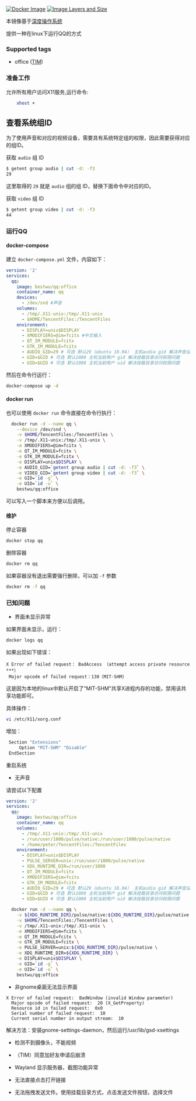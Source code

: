 [![Docker Image](https://img.shields.io/badge/docker%20image-available-green.svg)](https://hub.docker.com/r/bestwu/qq/)
[![Image Layers and Size](https://images.microbadger.com/badges/image/bestwu/qq.svg)](http://microbadger.com/images/bestwu/qq)

本镜像基于[深度操作系统](https://www.deepin.org/download/)

提供一种在linux下运行QQ的方式

### Supported tags

* office ([TIM](https://github.com/rolandjon/docker-qq/blob/master/office/Dockerfile))

### 准备工作

允许所有用户访问X11服务,运行命令:

```bash
    xhost +
```

## 查看系统组ID

为了使用声音和对应的视频设备，需要具有系统特定组的权限，因此需要获得对应的组ID。

获取 `audio` 组 ID

```bash
$ getent group audio | cut -d: -f3
29
```

这里取得的 `29` 就是 `audio` 组的组 ID，替换下面命令中对应的ID。

获取 `video` 组 ID

```bash
$ getent group video | cut -d: -f3
44
```

### 运行QQ

#### docker-compose

建立 `docker-compose.yml` 文件，内容如下：

```yml
version: '2'
services:
  qq:
    image: bestwu/qq:office
    container_name: qq
    devices:
      - /dev/snd #声音
    volumes:
      - /tmp/.X11-unix:/tmp/.X11-unix
      - $HOME/TencentFiles:/TencentFiles
    environment:
      - DISPLAY=unix$DISPLAY
      - XMODIFIERS=@im=fcitx #中文输入
      - QT_IM_MODULE=fcitx
      - GTK_IM_MODULE=fcitx
      - AUDIO_GID=29 # 可选 默认29（ubuntu 18.04） 主机audio gid 解决声音设备访问权限问题
      - GID=$GID # 可选 默认1000 主机当前用户 gid 解决挂载目录访问权限问题
      - UID=$UID # 可选 默认1000 主机当前用户 uid 解决挂载目录访问权限问题
```

然后在命令行运行：

```bash
docker-compose up -d
```

#### docker run

也可以使用 `docker run` 命令直接在命令行执行：

```bash
  docker run -d --name qq \
    --device /dev/snd \
    -v $HOME/TencentFiles:/TencentFiles \
	-v /tmp/.X11-unix:/tmp/.X11-unix \
    -e XMODIFIERS=@im=fcitx \
    -e QT_IM_MODULE=fcitx \
    -e GTK_IM_MODULE=fcitx \
    -e DISPLAY=unix$DISPLAY \
    -e AUDIO_GID=`getent group audio | cut -d: -f3` \
    -e VIDEO_GID=`getent group video | cut -d: -f3` \
    -e GID=`id -g` \
    -e UID=`id -u` \
    bestwu/qq:office
```

可以写入一个脚本来方便以后调用。

#### 维护

停止容器

```bash
docker stop qq
```

删除容器

```bash
docker rm qq
```

如果容器没有退出需要强行删除，可以加 `-f` 参数

```bash
docker rm -f qq
```

### 已知问题

* 界面未显示异常

如果界面未显示，运行：

```bash
docker logs qq
```

如果出现如下错误：

```log
X Error of failed request： BadAccess （attempt access private resource ***）
 Major opcode of failed request：130（MIT-SHM)
```

这是因为本地的linux中默认开启了“MIT-SHM”共享X进程内存的功能，禁用该共享功能即可。

具体操作：

```bash
vi /etc/X11/xorg.conf
```

增加：

```bash
 Section "Extensions"
     Option "MIT-SHM" "Disable"
 EndSection
```

重启系统

* 无声音

请尝试以下配置

```yml
version: '2'
services:
  qq:
    image: bestwu/qq:office
    container_name: qq
    volumes:
      - /tmp/.X11-unix:/tmp/.X11-unix
      - /run/user/1000/pulse/native:/run/user/1000/pulse/native
      - /home/peter/TencentFiles:/TencentFiles
    environment:
      - DISPLAY=unix$DISPLAY
      - PULSE_SERVER=unix:/run/user/1000/pulse/native
      - XDG_RUNTIME_DIR=/run/user/1000
      - QT_IM_MODULE=fcitx
      - XMODIFIERS=@im=fcitx
      - GTK_IM_MODULE=fcitx
      - AUDIO_GID=29 # 可选 默认29（ubuntu 18.04） 主机audio gid 解决声音设备访问权限问题
      - GID=$GID # 可选 默认1000 主机当前用户 gid 解决挂载目录访问权限问题
      - UID=$UID # 可选 默认1000 主机当前用户 uid 解决挂载目录访问权限问题
```

```bash
  docker run -d --name qq \
    -v ${XDG_RUNTIME_DIR}/pulse/native:${XDG_RUNTIME_DIR}/pulse/native \
    -v $HOME/TencentFiles:/TencentFiles \
    -v /tmp/.X11-unix:/tmp/.X11-unix \
    -e XMODIFIERS=@im=fcitx \
    -e QT_IM_MODULE=fcitx \
    -e GTK_IM_MODULE=fcitx \
    -e PULSE_SERVER=unix:${XDG_RUNTIME_DIR}/pulse/native \
    -e XDG_RUNTIME_DIR=${XDG_RUNTIME_DIR} \
    -e DISPLAY=unix$DISPLAY \
    -e GID=`id -g` \
    -e UID=`id -u` \
    bestwu/qq:office
```

* 非gnome桌面无法显示界面

```
X Error of failed request:  BadWindow (invalid Window parameter)
  Major opcode of failed request:  20 (X_GetProperty)
  Resource id in failed request:  0x0
  Serial number of failed request:  10
  Current serial number in output stream:  10
```
解决方法：安装gnome-settings-daemon，然后运行/usr/lib/gsd-xsettings

* 检测不到摄像头，不能视频

* （TIM）同意加好友申请后崩溃

* Wayland 显示服务器，截图功能异常

* 无法直接点击打开链接

* 无法拖拽发送文件。使用挂载目录方式，点击发送文件按钮，选择文件
